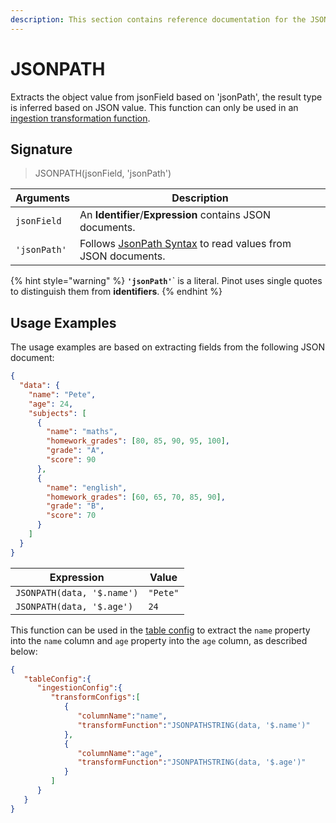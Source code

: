 ```yaml
---
description: This section contains reference documentation for the JSONPATH function.
---
```


# JSONPATH

Extracts the object value from jsonField based on 'jsonPath', the result type is inferred based on JSON value. 
This function can only be used in an [ingestion transformation function](../../developers/advanced/ingestion-level-transformations.md).

## Signature

> JSONPATH(jsonField, 'jsonPath')

| Arguments  | Description                                                                                                                                                                                                                                   |
| ---------------- | ------------------------------------------------------------------------------------------------------------------------------------------------------------------------------------------------------------------------------------------------- |
| `jsonField`      | An **Identifier**/**Expression** contains JSON documents.                                                                                                                                                                                         |
| `'jsonPath'`     | Follows [JsonPath Syntax](https://goessner.net/articles/JsonPath/) to read values from JSON documents.                                                                                                                                            |

{% hint style="warning" %}
**`'jsonPath'`**` is a literal. Pinot uses single quotes to distinguish them from **identifiers**.
{% endhint %}

## Usage Examples

The usage examples are based on extracting fields from the following JSON document:

```json
{
  "data": {
    "name": "Pete",
    "age": 24,
    "subjects": [
      {
        "name": "maths",
        "homework_grades": [80, 85, 90, 95, 100],
        "grade": "A",
        "score": 90
      },
      {
        "name": "english",
        "homework_grades": [60, 65, 70, 85, 90],
        "grade": "B",
        "score": 70
      }
    ]
  }
}
```

| Expression                                                        | Value                  |
| ----------------------------------------------------------------- | ---------------------- |
| `JSONPATH(data, '$.name')`                                | `"Pete"`               |
| `JSONPATH(data, '$.age')`                                 | `24`                   |

This function can be used in the [table config](../table.md) to extract the `name` property into the `name` column and `age` property into the `age` column, as described below:

```json
{
   "tableConfig":{
      "ingestionConfig":{
         "transformConfigs":[
            {
               "columnName":"name",
               "transformFunction":"JSONPATHSTRING(data, '$.name')"
            },
            {
               "columnName":"age",
               "transformFunction":"JSONPATHSTRING(data, '$.age')"
            }
         ]
      }
   }
}
```
